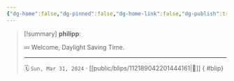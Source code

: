 ```yaml
---
{"dg-home":false,"dg-pinned":false,"dg-home-link":false,"dg-publish":true,"type":"blip","disabled rules":["yaml-title","yaml-title-alias","file-name-heading"],"title":"philipp on mastodon @ 2024-03-31","created-date":"2024-03-31T07:08:50","id":112189042201444160,"updated-date":"2025-05-02T08:50:44","dg-path":"blips/112189042201444161.md","permalink":"/blips/112189042201444161/","dgPassFrontmatter":true,"created":"2024-03-31T07:08:50","updated":"2025-05-02T08:50:44"}
---
```


> [!summary] **philipp**:
>
> 💤 Welcome, Daylight Saving Time.
> - - -
>
> 🗓️ `Sun, Mar 31, 2024` · [[public/blips/112189042201444161\|🔗]]
{ #blip}

